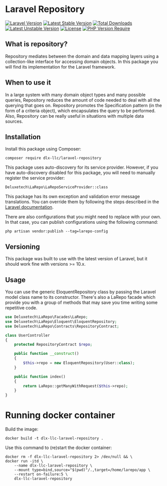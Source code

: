 # Laravel Repository

[![Laravel Version](https://img.shields.io/badge/Laravel-10.x%2F11.x-blue)](https://laravel.com/)
[![Latest Stable Version](http://poser.pugx.org/dlx-llc/laravel-repository/v)](https://packagist.org/packages/dlx-llc/laravel-repository) [![Total Downloads](http://poser.pugx.org/dlx-llc/laravel-repository/downloads)](https://packagist.org/packages/dlx-llc/laravel-repository) [![Latest Unstable Version](http://poser.pugx.org/dlx-llc/laravel-repository/v/unstable)](https://packagist.org/packages/dlx-llc/laravel-repository) [![License](http://poser.pugx.org/dlx-llc/laravel-repository/license)](https://packagist.org/packages/dlx-llc/laravel-repository) [![PHP Version Require](http://poser.pugx.org/dlx-llc/laravel-repository/require/php)](https://packagist.org/packages/dlx-llc/laravel-repository)

## What is repository?
Repository mediates between the domain and data mapping layers using a collection-like interface for accessing domain objects.
In this package you will find its implementation for the Laravel framework.

## When to use it
In a large system with many domain object types and many possible queries, Repository reduces the amount of code needed to deal with all the querying that goes on. Repository promotes the Specification pattern (in the form of a criteria object), which encapsulates the query to be performed. Also, Repository can be really useful in situations with multiple data sources.

## Installation

Install this package using Composer:

```
composer require dlx-llc/laravel-repository
```

This package uses auto-discovery for its service provider. However, if you have auto-discovery disabled for this package, you will need to manually register the service provider:

```
Deluxetech\LaRepo\LaRepoServiceProvider::class
```

This package has its own exception and validation error message translations. You can override them by following the steps described in the <a href="https://laravel.com/docs/11.x/localization#overriding-package-language-files" target="_blank">Laravel documentation</a>.

There are also configurations that you might need to replace with your own. In that case, you can publish configurations using the following command:

```
php artisan vendor:publish --tag=larepo-config
```

## Versioning

This package was built to use with the latest version of Laravel, but it should work fine with versions >= 10.x.

## Usage

You can use the generic EloquentRepository class by passing the Laravel model class name to its constructor. There's also a LaRepo facade which provide you with a group of methods that may save you time writing some repetitive code.

```php
use Deluxetech\LaRepo\Facades\LaRepo;
use Deluxetech\LaRepo\Eloquent\EloquentRepository;
use Deluxetech\LaRepo\Contracts\RepositoryContract;

class UserController
{
    protected RepositoryContract $repo;

    public function __construct()
    {
        $this->repo = new EloquentRepository(User::class);
    }

    public function index()
    {
        return LaRepo::getManyWithRequest($this->repo);
    }
}
```

# Running docker container

Build the image:
```
docker build -t dlx-llc-laravel-repository .
```

Use this command to (re)start the docker container:
```
docker rm -f dlx-llc-laravel-repository 2> /dev/null && \
docker run -itd \
    --name dlx-llc-laravel-repository \
    --mount type=bind,source="$(pwd)"/.,target=/home/larepo/app \
    --restart on-failure:5 \
    dlx-llc-laravel-repository
```
